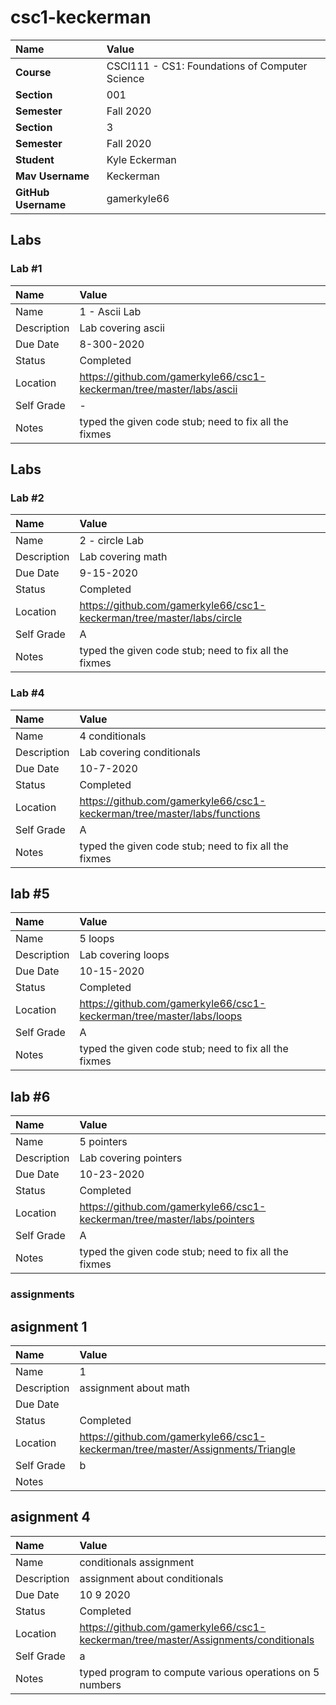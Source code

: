 # csc1-keckerman
| Name | Value |
|:---|:---|
| **Course** | CSCI111 - CS1: Foundations of Computer Science |
| **Section** | 001 |
| **Semester** | Fall 2020 |
| **Section** | 3 |
| **Semester** | Fall 2020 |
| **Student** | Kyle Eckerman |
| **Mav Username**            | Keckerman|
| **GitHub Username**         | gamerkyle66 |


## Labs
### Lab #1
| Name | Value |
| :--- | :--- |
| Name | 1 - Ascii Lab |
| Description | Lab covering ascii |
| Due Date | 8-300-2020 |
| Status | Completed |
| Location | https://github.com/gamerkyle66/csc1-keckerman/tree/master/labs/ascii |
| Self Grade | - |
| Notes | typed the given code stub; need to fix all the fixmes |


## Labs
### Lab #2
| Name | Value |
| :--- | :--- |
| Name | 2 - circle Lab |
| Description | Lab covering math |
| Due Date | 9-15-2020 |
| Status | Completed |
| Location | https://github.com/gamerkyle66/csc1-keckerman/tree/master/labs/circle|
| Self Grade | A |
| Notes | typed the given code stub; need to fix all the fixmes |

### Lab #4
| Name | Value |
| :--- | :--- |
| Name | 4 conditionals|
| Description | Lab covering conditionals |
| Due Date | 10-7-2020 |
| Status | Completed |
| Location | https://github.com/gamerkyle66/csc1-keckerman/tree/master/labs/functions|
| Self Grade | A |
| Notes | typed the given code stub; need to fix all the fixmes |

## lab #5

| Name | Value |
| :--- | :--- |
| Name | 5 loops|
| Description | Lab covering loops |
| Due Date | 10-15-2020 |
| Status | Completed |
| Location | https://github.com/gamerkyle66/csc1-keckerman/tree/master/labs/loops|
| Self Grade | A |
| Notes | typed the given code stub; need to fix all the fixmes |

## lab #6

| Name | Value |
| :--- | :--- |
| Name | 5 pointers|
| Description | Lab covering pointers |
| Due Date | 10-23-2020 |
| Status | Completed |
| Location | https://github.com/gamerkyle66/csc1-keckerman/tree/master/labs/pointers|
| Self Grade | A |
| Notes | typed the given code stub; need to fix all the fixmes |




### assignments
## asignment 1

| Name | Value |
| :--- | :--- |
| Name | 1  |
| Description | assignment about math |
| Due Date |  |
| Status | Completed |
| Location | https://github.com/gamerkyle66/csc1-keckerman/tree/master/Assignments/Triangle|
| Self Grade | b|
| Notes | |

## asignment 4

| Name | Value |
| :--- | :--- |
| Name | conditionals assignment  |
| Description | assignment about conditionals|
| Due Date | 10 9 2020 |
| Status | Completed |
| Location | https://github.com/gamerkyle66/csc1-keckerman/tree/master/Assignments/conditionals|
| Self Grade | a|
| Notes | typed program to compute various operations on 5 numbers|





